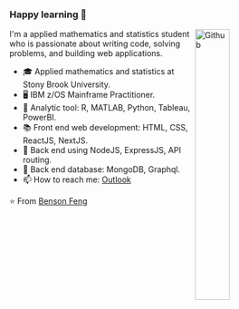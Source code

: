 ### Happy learning 👋

<img width="35%" align="right" alt="Github" src="https://media.giphy.com/media/qgQUggAC3Pfv687qPC/giphy.gif" />

I'm a applied mathematics and statistics student who is passionate about writing code, solving problems, and building web applications.

- 🎓 Applied mathematics and statistics at Stony Brook University.
- 🖥 IBM z/OS Mainframe Practitioner.
- 🧮 Analytic tool: R, MATLAB, Python, Tableau, PowerBI.
- 📚 Front end web development: HTML, CSS, ReactJS, NextJS.
- 💽 Back end using  NodeJS, ExpressJS, API routing.
- 💾 Back end database: MongoDB, Graphql.
- 📫 How to reach me: [Outlook](mailto:bensonfeng@outlook.com)

⭐️ From [Benson Feng](https://github.com/BensonFeng)
